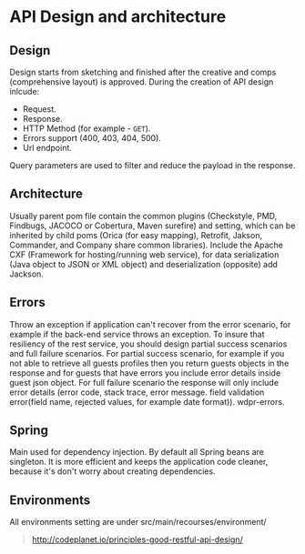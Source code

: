# API Design and architecture

## Design

Design starts from sketching and finished after the creative and comps (comprehensive layout) is approved. During the creation of API design inlcude:

- Request. 
- Response.
- HTTP Method (for example - `GET`).
- Errors support (400, 403, 404, 500).
- Url endpoint.

Query parameters are used to filter and reduce the payload in the response.

## Architecture

Usually parent pom file contain the common plugins (Checkstyle, PMD, Findbugs, JACOCO or Cobertura, Maven surefire) and setting, which can be inherited by child poms (Orica (for easy mapping), Retrofit, Jakson, Commander, and Company share common libraries). Include the Apache CXF (Framework for hosting/running web service), for data serialization (Java object to JSON or XML object) and deserialization (opposite) add Jackson.

## Errors

Throw an exception if application can't recover from the error scenario, for example if the back-end service throws an exception. To insure that resiliency of the rest service, you should design partial success scenarios and full failure scenarios. For partial success scenario, for example if you not able to retrieve all guests profiles then you return guests objects in the response and for guests that have errors you include error details inside guest json object. For full failure scenario the response will only include error details (error code, stack trace, error message. field validation error(field name, rejected values, for example date format)). wdpr-errors.

## Spring

Main used for dependency injection.  By default all Spring beans are singleton. It is more efficient and keeps the application code cleaner, because it's don't worry about creating dependencies. 

## Environments

All environments setting are under src/main/recourses/environment/

> http://codeplanet.io/principles-good-restful-api-design/
